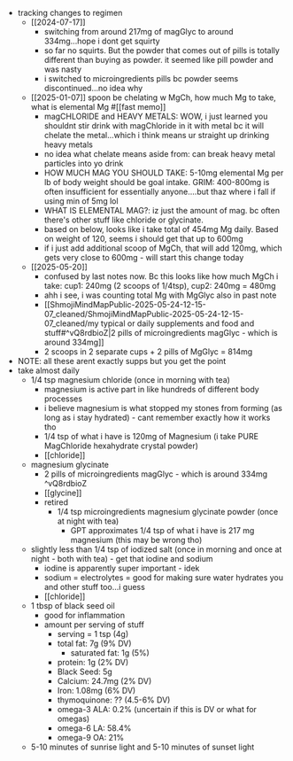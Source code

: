   * tracking changes to regimen
    * [[2024-07-17]]
      * switching from around 217mg of magGlyc to around 334mg...hope i dont get squirty
      * so far no squirts. But the powder that comes out of pills is totally different than buying as powder. it seemed like pill powder and was nasty
      * i switched to microingredients pills bc powder seems discontinued...no idea why
    * [[2025-01-07]] spoon be chelating w MgCh, how much Mg to take, what is elemental Mg #[[fast memo]]
      * magCHLORIDE and HEAVY METALS: WOW, i just learned you shouldnt stir drink with magChloride in it with metal bc it will chelate the metal...which i think means ur straight up drinking heavy metals
      * no idea what chelate means aside from: can break heavy metal particles into yo drink
      * HOW MUCH MAG YOU SHOULD TAKE: 5-10mg elemental Mg per lb of body weight should be goal intake. GRIM: 400-800mg is often insufficient for essentially anyone....but thaz where i fall if using min of 5mg lol
      * WHAT IS ELEMENTAL MAG?: iz just the amount of mag. bc often there's other stuff like chloride or glycinate.
      * based on below, looks like i take total of 454mg Mg daily. Based on weight of 120, seems i should get that up to 600mg
      * if i just add additional scoop of MgCh, that will add 120mg, which gets very close to 600mg - will start this change today
    * [[2025-05-20]]
      * confused by last notes now. Bc this looks like how much MgCh i take: cup1: 240mg (2 scoops of 1/4tsp), cup2: 240mg = 480mg
      * ahh i see, i was counting total Mg with MgGlyc also in past note
      * [[ShmojiMindMapPublic-2025-05-24-12-15-07_cleaned/ShmojiMindMapPublic-2025-05-24-12-15-07_cleaned/my typical or daily supplements and food and stuff#^vQ8rdbioZ|2 pills of microingredients magGlyc - which is around 334mg]]
      * 2 scoops in 2 separate cups + 2 pills of MgGlyc = 814mg
  * NOTE: all these arent exactly supps but you get the point
  * take almost daily
    * 1/4 tsp magnesium chloride (once in morning with tea)
      * magnesium is active part in like hundreds of different body processes
      * i believe magnesium is what stopped my stones from forming (as long as i stay hydrated) - cant remember exactly how it works tho
      * 1/4 tsp of what i have is 120mg of Magnesium (i take PURE MagChloride hexahydrate crystal powder)
      * [[chloride]]
    * magnesium glycinate
      * 2 pills of microingredients magGlyc - which is around 334mg ^vQ8rdbioZ
      * [[glycine]]
      * retired
        * 1/4 tsp microingredients magnesium glycinate powder (once at night with tea)
          * GPT approximates 1/4 tsp of what i have is 217 mg magnesium (this may be wrong tho)
    * slightly less than 1/4 tsp of iodized salt (once in morning and once at night - both with tea) - get that iodine and sodium
      * iodine is apparently super important - idek
      * sodium = electrolytes = good for making sure water hydrates you and other stuff too...i guess
      * [[chloride]]
    * 1 tbsp of black seed oil
      * good for inflammation
      * amount per serving of stuff
        * serving = 1 tsp (4g)
        * total fat: 7g (9% DV)
          * saturated fat: 1g (5%)
        * protein: 1g (2% DV)
        * Black Seed: 5g
        * Calcium: 24.7mg (2% DV)
        * Iron: 1.08mg (6% DV)
        * thymoquinone: ?? (4.5-6% DV)
        * omega-3 ALA: 0.2% (uncertain if this is DV or what for omegas)
        * omega-6 LA: 58.4%
        * omega-9 OA: 21%
    * 5-10 minutes of sunrise light and 5-10 minutes of sunset light
